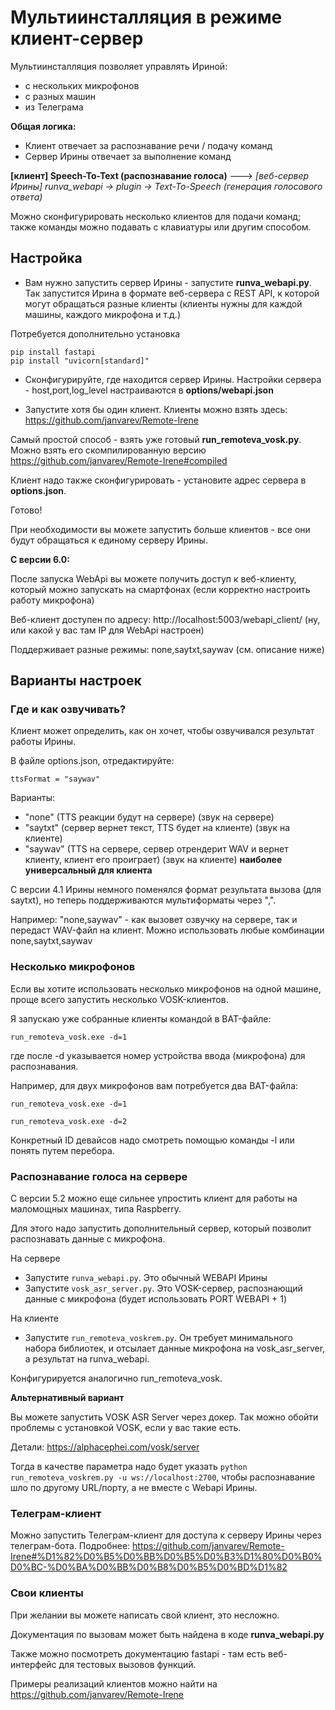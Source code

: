 # Мультиинсталляция в режиме клиент-сервер

Мультиинсталляция позволяет управлять Ириной:
- с нескольких микрофонов
- с разных машин
- из Телеграма

**Общая логика:**

- Клиент отвечает за распознавание речи / подачу команд
- Сервер Ирины отвечает за выполнение команд

**[клиент] Speech-To-Text (распознавание голоса)** ---> _[веб-сервер Ирины] runva_webapi -> plugin -> Text-To-Speech (генерация голосового ответа)_

Можно сконфигурировать несколько клиентов для подачи команд; также команды можно подавать с клавиатуры или другим способом.


## Настройка

- Вам нужно запустить сервер Ирины - запустите **runva_webapi.py**.
Так запустится Ирина в формате веб-сервера с REST API, к которой могут обращаться
разные клиенты (клиенты нужны для каждой машины, каждого микрофона и т.д.)

Потребуется дополнительно установка 
```
pip install fastapi
pip install "uvicorn[standard]"
```

- Сконфигурируйте, где находится сервер Ирины. Настройки сервера - host,port,log_level настраиваются в **options/webapi.json**

- Запустите хотя бы один клиент. Клиенты можно взять здесь:
https://github.com/janvarev/Remote-Irene 

Самый простой способ - взять уже готовый **run_remoteva_vosk.py**. Можно взять его скомпилированную 
версию https://github.com/janvarev/Remote-Irene#compiled

Клиент надо также сконфигурировать - установите адрес сервера в **options.json**.

Готово!

При необходимости вы можете запустить больше клиентов - все они будут обращаться к единому серверу Ирины.

**С версии 6.0:**

После запуска WebApi вы можете получить доступ к веб-клиенту, который можно запускать на смартфонах (если корректно настроить работу микрофона)

Веб-клиент доступен по адресу:  http://localhost:5003/webapi_client/
(ну, или какой у вас там IP для WebApi настроен)

Поддерживает разные режимы:
none,saytxt,saywav (см. описание ниже)


## Варианты настроек

### Где и как озвучивать?

Клиент может определить, как он хочет, чтобы озвучивался результат работы Ирины.

В файле options.json, отредактируйте:

```
ttsFormat = "saywav"
``` 
Варианты:
- "none" (TTS реакции будут на сервере) (звук на сервере)
- "saytxt" (сервер вернет текст, TTS будет на клиенте) (звук на клиенте)
- "saywav" (TTS на сервере, сервер отрендерит WAV и вернет клиенту, клиент его проиграет) (звук на клиенте) **наиболее универсальный для клиента**

С версии 4.1 Ирины немного поменялся формат результата вызова (для saytxt), 
но теперь поддерживаются мультиформаты через ",".

Например: "none,saywav" - как вызовет озвучку на сервере, так и передаст WAV-файл на клиент. Можно использовать
любые комбинации none,saytxt,saywav

### Несколько микрофонов

Если вы хотите использовать несколько микрофонов на одной машине,
проще всего запустить несколько VOSK-клиентов.

Я запускаю уже собранные клиенты командой в BAT-файле:
```
run_remoteva_vosk.exe -d=1
```

где после -d указывается номер устройства ввода (микрофона) для распознавания.

Например, для двух микрофонов вам потребуется два BAT-файла:

```
run_remoteva_vosk.exe -d=1
```
```
run_remoteva_vosk.exe -d=2
```

Конкретный ID девайсов надо смотреть помощью команды -l или понять путем перебора.

### Распознавание голоса на сервере

С версии 5.2 можно еще сильнее упростить клиент для работы на маломощных машинах, типа Raspberry.

Для этого надо запустить дополнительный сервер, который позволит распознавать данные с микрофона.

На сервере
- Запустите `runva_webapi.py`. Это обычный WEBAPI Ирины
- Запустите `vosk_asr_server.py`. Это VOSK-сервер, распознающий данные с микрофона 
(будет использовать PORT WEBAPI + 1)

На клиенте
- Запустите `run_remoteva_voskrem.py`. Он требует минимального набора библиотек,
и отсылает данные микрофона на vosk_asr_server, а результат на runva_webapi.

Конфигурируется аналогично run_remoteva_vosk.

**Альтернативный вариант**

Вы можете запустить VOSK ASR Server через докер. 
Так можно обойти проблемы с установкой VOSK, если у вас такие есть. 

Детали: https://alphacephei.com/vosk/server

Тогда в качестве параметра надо будет указать
`python run_remoteva_voskrem.py -u ws://localhost:2700`, чтобы распознавание
шло по другому URL/порту, а не вместе с Webapi Ирины. 

### Телеграм-клиент

Можно запустить Телеграм-клиент для доступа к серверу Ирины через телеграм-бота.
Подробнее: https://github.com/janvarev/Remote-Irene#%D1%82%D0%B5%D0%BB%D0%B5%D0%B3%D1%80%D0%B0%D0%BC-%D0%BA%D0%BB%D0%B8%D0%B5%D0%BD%D1%82

### Свои клиенты

При желании вы можете написать свой клиент, это несложно.

Документация по вызовам может быть найдена в коде **runva_webapi.py**

Также можно посмотреть документацию fastapi - там есть веб-интерфейс для тестовых вызовов функций.

Примеры реализаций клиентов можно найти на https://github.com/janvarev/Remote-Irene